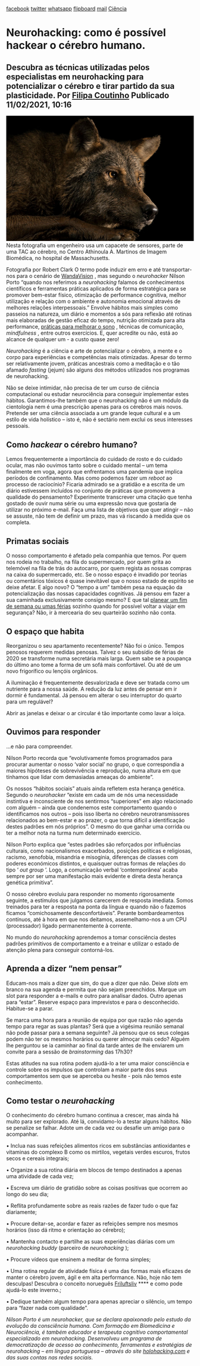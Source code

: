 [facebook](https://www.facebook.com/sharer/sharer.php?u=https%3A%2F%2Fwww.natgeo.pt%2Fciencia%2F2021%2F02%2Fneurohacking-como-e-possivel-hackear-o-cerebro-humano) [twitter](https://twitter.com/share?url=https%3A%2F%2Fwww.natgeo.pt%2Fciencia%2F2021%2F02%2Fneurohacking-como-e-possivel-hackear-o-cerebro-humano&via=natgeo&text=Neurohacking%3A%20como%20%C3%A9%20poss%C3%ADvel%20hackear%20o%20c%C3%A9rebro%20humano.) [whatsapp](https://web.whatsapp.com/send?text=https%3A%2F%2Fwww.natgeo.pt%2Fciencia%2F2021%2F02%2Fneurohacking-como-e-possivel-hackear-o-cerebro-humano) [flipboard](https://share.flipboard.com/bookmarklet/popout?v=2&title=Neurohacking%3A%20como%20%C3%A9%20poss%C3%ADvel%20hackear%20o%20c%C3%A9rebro%20humano.&url=https%3A%2F%2Fwww.natgeo.pt%2Fciencia%2F2021%2F02%2Fneurohacking-como-e-possivel-hackear-o-cerebro-humano) [mail](mailto:?subject=NatGeo&body=https%3A%2F%2Fwww.natgeo.pt%2Fciencia%2F2021%2F02%2Fneurohacking-como-e-possivel-hackear-o-cerebro-humano%20-%20Neurohacking%3A%20como%20%C3%A9%20poss%C3%ADvel%20hackear%20o%20c%C3%A9rebro%20humano.) [Ciência](https://www.natgeo.pt/ciencia) 
# Neurohacking: como é possível hackear o cérebro humano. 
## Descubra as técnicas utilizadas pelos especialistas em neurohacking para potencializar o cérebro e tirar partido da sua plasticidade. Por [Filipa Coutinho](https://www.natgeo.pt/autor/filipa-coutinho) Publicado 11/02/2021, 10:16 
![engenheiro usa um capacete de sensores](img/files_styles_image_00_public_nationalgeographic_1_large.jpg)
Nesta fotografia um engenheiro usa um capacete de sensores, parte de uma TAC ao cérebro, no Centro Athinoula A. Martinos de Imagem Biomédica, no hospital de Massachusetts. 

Fotografia por Robert Clark O termo pode induzir em erro e até transportar-nos para o cenário de [WandaVision](https://www.disneyplus.com/series/wandavision/4SrN28ZjDLwH) , mas segundo o _neurohacker_ Nilson Porto “quando nos referimos a _neurohacking_ falamos de conhecimentos científicos e ferramentas práticas aplicados de forma estratégica para se promover bem-estar físico, otimização de performance cognitiva, melhor utilização e relação com o ambiente e autonomia emocional através de melhores relações interpessoais.” Envolve hábitos mais simples como passeios na natureza, um diário e momentos a sós para reflexão até rotinas mais elaboradas de gestão eficaz do tempo, nutrição otimizada para alta performance, [práticas para melhorar o sono](https://www.natgeo.pt/ciencia/2021/01/por-que-razao-ainda-nao-estamos-obcecados-com-o-sono) , técnicas de comunicação, _mindfulness_ , entre outros exercícios. E, quer acredite ou não, está ao alcance de qualquer um - a custo quase zero! 

_Neurohacking_ é a ciência e arte de potencializar o cérebro, a mente e o corpo para experiências e competências mais otimizadas. Apesar do termo ser relativamente jovem, práticas ancestrais como a meditação e o tão afamado _fasting_ (jejum) são alguns dos métodos utilizados nos programas de neurohacking. 

Não se deixe intimidar, não precisa de ter um curso de ciência computacional ou estudar neurociência para conseguir implementar estes hábitos. Garantimos-lhe também que o neurohacking não é um módulo da cientologia nem é uma prescrição apenas para os cérebros mais novos. Pretende ser uma ciência associada a um grande leque cultural e a um estilo de vida holístico – isto é, não é sectário nem exclui os seus interesses pessoais. 

## **Como _hackear_ o cérebro humano?** 
Lemos frequentemente a importância do cuidado de rosto e do cuidado ocular, mas não ouvimos tanto sobre o cuidado mental – um tema finalmente em voga, agora que enfrentamos uma pandemia que implica períodos de confinamento. Mas como podemos fazer um _reboot_ ao processo de raciocínio? Ficaria admirado se a gratidão e a escrita de um diário estivessem incluídos no conjunto de práticas que promovem a qualidade do pensamento? Experimente transcrever uma citação que tenha gostado de ouvir numa série ou uma expressão nova que gostaria de utilizar no próximo e-mail. Faça uma lista de objetivos que quer atingir – não se assuste, não tem de definir um prazo, mas vá riscando à medida que os completa. 

## **Primatas sociais** 
O nosso comportamento é afetado pela companhia que temos. Por quem nos rodeia no trabalho, na fila do supermercado, por quem grita ao telemóvel na fila de trás do autocarro, por quem regista as nossas compras na caixa do supermercado, etc. Se o nosso espaço é invadido por teorias ou comentários tóxicos é quase inevitável que o nosso estado de espírito se deixe afetar. E algo novo? O “tempo a um” também pesa na equação da potencialização das nossas capacidades cognitivas. Já pensou em fazer a sua caminhada exclusivamente consigo mesmo? E que tal [planear um fim de semana ou umas férias](https://www.natgeo.pt/best-of-the-world) sozinho quando for possível voltar a viajar em segurança? Não, ir à mercearia do seu quarteirão sozinho não conta. 

## **O espaço que habita** 
Reorganizou o seu apartamento recentemente? Não foi o único. Tempos penosos requerem medidas penosas. Talvez o seu subsídio de férias de 2020 se transforme numa secretária mais larga. Quem sabe se a poupança do último ano tome a forma de um sofá mais confortável. Ou até de um novo frigorífico ou lençóis orgânicos. 

A iluminação é frequentemente desvalorizada e deve ser tratada como um nutriente para a nossa saúde. A redução da luz antes de pensar em ir dormir é fundamental. Já pensou em alterar o seu interruptor do quarto para um regulável? 

Abrir as janelas e deixar o ar circular é tão importante como lavar a loiça. 

## **Ouvimos para responder** 
…e não para compreender. 

Nilson Porto recorda que “evolutivamente fomos programados para procurar aumentar o nosso ‘valor social’ no grupo, o que correspondia a maiores hipóteses de sobrevivência e reprodução, numa altura em que tínhamos que lidar com demasiadas ameaças do ambiente”. 

Os nossos “hábitos sociais” atuais ainda refletem esta herança genética. Segundo o _neurohacker_ “existe em cada um de nós uma necessidade instintiva e inconsciente de nos sentirmos “superiores” em algo relacionado com alguém – ainda que condenemos este comportamento quando o identificamos nos outros – pois isso liberta no cérebro neurotransmissores relacionados ao bem-estar e ao prazer, o que torna difícil a identificação destes padrões em nós próprios”. O mesmo do que ganhar uma corrida ou ter a melhor nota na turma num determinado exercício. 

Nilson Porto explica que “estes padrões são reforçados por influências culturais, como nacionalismos exacerbados, posições políticas e religiosas, racismo, xenofobia, misandria e misoginia, diferenças de classes com poderes económicos distintos, e quaisquer outras formas de relações do tipo ‘ _out group_ ’. Logo, a comunicação verbal ‘contemporânea’ acaba sempre por ser uma manifestação mais evidente e direta desta herança genética primitiva”. 

O nosso cérebro evoluiu para responder no momento rigorosamente seguinte, a estímulos que julgamos carecerem de resposta imediata. Somos treinados para ter a resposta na ponta da língua e quando não o fazemos ficamos “comichosamente desconfortáveis”. Perante bombardeamentos contínuos, até à hora em que nos deitamos, assemelhamo-nos a um CPU (processador) ligado permanentemente à corrente. 

No mundo do _neurohacking_ aprendemos a tomar consciência destes padrões primitivos de comportamento e a treinar e utilizar o estado de atenção plena para conseguir contorná-los. 

## **Aprenda a dizer “nem pensar”** 
Educam-nos mais a dizer que sim, do que a dizer que não. Deixe _slots_ em branco na sua agenda e permita que não sejam preenchidos. Marque um slot para responder a e-mails e outro para analisar dados. Outro apenas para “estar”. Reserve espaço para imprevistos e para o desconhecido. Habitue-se a parar. 

Se marca uma hora para a reunião de equipa por que razão não agenda tempo para regar as suas plantas? Será que a vigésima reunião semanal não pode passar para a semana seguinte? Já pensou que os seus colegas podem não ter os mesmos horários ou querer almoçar mais cedo? Alguém lhe perguntou se ia caminhar ao final da tarde antes de lhe enviarem um convite para a sessão de _brainstorming_ das 17h30? 

Estas atitudes na sua rotina podem ajudá-lo a ter uma maior consciência e controle sobre os impulsos que controlam a maior parte dos seus comportamentos sem que se aperceba ou hesite - pois não temos este conhecimento. 

## **Como testar o _neurohacking_** 
O conhecimento do cérebro humano continua a crescer, mas ainda há muito para ser explorado. Até lá, convidamo-lo a testar alguns hábitos. Não se penalize se falhar. Adote um de cada vez ou desafie um amigo para o acompanhar. 

• Inclua nas suas refeições alimentos ricos em substâncias antioxidantes e vitaminas do complexo B como os mirtilos, vegetais verdes escuros, frutos secos e cereais integrais; 

• Organize a sua rotina diária em blocos de tempo destinados a apenas uma atividade de cada vez; 

• Escreva um diário de gratidão sobre as coisas positivas que ocorrem ao longo do seu dia; 

• Reflita profundamente sobre as reais razões de fazer tudo o que faz diariamente; 

• Procure deitar-se, acordar e fazer as refeições sempre nos mesmos horários (isso dá ritmo e orientação ao cérebro); 

• Mantenha contacto e partilhe as suas experiências diárias com um _neurohacking buddy_ (parceiro de _neurohacking_ ); 

• Procure vídeos que ensinem a meditar de forma simples; 

• Uma rotina regular de atividade física é uma das formas mais eficazes de manter o cérebro jovem, ágil e em alta performance. Não, hoje não tem desculpas! Descubra o conceito norueguês [Friluftsliv](https://www.natgeo.pt/viagem-e-aventuras/2020/09/o-que-e-friluftsliv-como-um-conceito-de-vida-ao-ar-livre-nos-pode-ajudar) **** e como pode ajudá-lo este inverno.; 

• Dedique também algum tempo para apenas apreciar o silêncio, um tempo para “fazer nada com qualidade”. 

_Nilson Porto é um neurohacker, que se declara apaixonado pelo estudo da evolução da consciência humana. Com formação em Biomedicina e Neurociência, é também educador e terapeuta cognitivo comportamental especializado em neurohacking. Desenvolveu um programa de democratização de acesso ao conhecimento, ferramentas e estratégias de neurohacking – em língua portuguesa – através do site_ [_holohacking.com_](http://www.holohacking.com/) _e das suas contas nas redes sociais._ 

